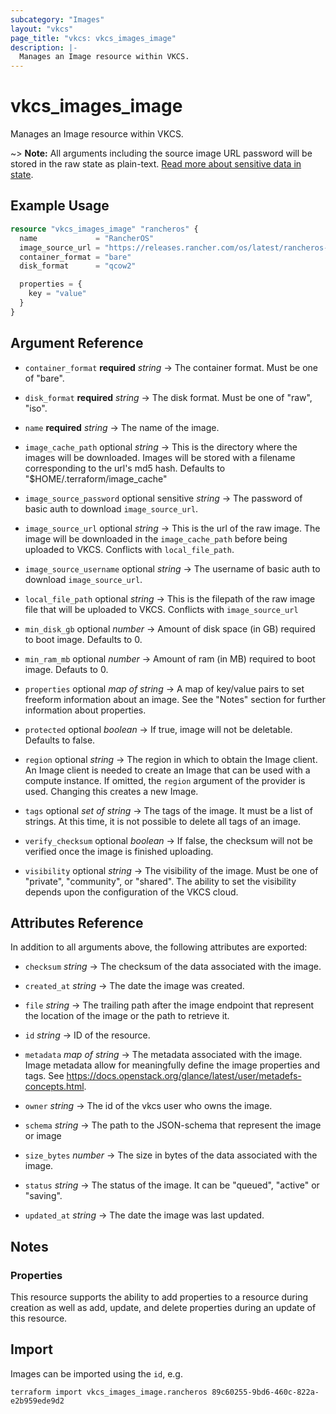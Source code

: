 ```yaml
---
subcategory: "Images"
layout: "vkcs"
page_title: "vkcs: vkcs_images_image"
description: |-
  Manages an Image resource within VKCS.
---
```


# vkcs_images_image

Manages an Image resource within VKCS.

~> **Note:** All arguments including the source image URL password will be stored in the raw state as plain-text. [Read more about sensitive data in state](https://www.terraform.io/docs/language/state/sensitive-data.html).

## Example Usage

```terraform
resource "vkcs_images_image" "rancheros" {
  name             = "RancherOS"
  image_source_url = "https://releases.rancher.com/os/latest/rancheros-openstack.img"
  container_format = "bare"
  disk_format      = "qcow2"

  properties = {
    key = "value"
  }
}
```
## Argument Reference
- `container_format` **required** *string* &rarr;  The container format. Must be one of "bare".

- `disk_format` **required** *string* &rarr;  The disk format. Must be one of "raw", "iso".

- `name` **required** *string* &rarr;  The name of the image.

- `image_cache_path` optional *string* &rarr;  This is the directory where the images will be downloaded. Images will be stored with a filename corresponding to the url's md5 hash. Defaults to "$HOME/.terraform/image_cache"

- `image_source_password` optional sensitive *string* &rarr;  The password of basic auth to download `image_source_url`.

- `image_source_url` optional *string* &rarr;  This is the url of the raw image. The image will be downloaded in the `image_cache_path` before being uploaded to VKCS. Conflicts with `local_file_path`.

- `image_source_username` optional *string* &rarr;  The username of basic auth to download `image_source_url`.

- `local_file_path` optional *string* &rarr;  This is the filepath of the raw image file that will be uploaded to VKCS. Conflicts with `image_source_url`

- `min_disk_gb` optional *number* &rarr;  Amount of disk space (in GB) required to boot image. Defaults to 0.

- `min_ram_mb` optional *number* &rarr;  Amount of ram (in MB) required to boot image. Defauts to 0.

- `properties` optional *map of* *string* &rarr;  A map of key/value pairs to set freeform information about an image. See the "Notes" section for further information about properties.

- `protected` optional *boolean* &rarr;  If true, image will not be deletable. Defaults to false.

- `region` optional *string* &rarr;  The region in which to obtain the Image client. An Image client is needed to create an Image that can be used with a compute instance. If omitted, the `region` argument of the provider is used. Changing this creates a new Image.

- `tags` optional *set of* *string* &rarr;  The tags of the image. It must be a list of strings. At this time, it is not possible to delete all tags of an image.

- `verify_checksum` optional *boolean* &rarr;  If false, the checksum will not be verified once the image is finished uploading.

- `visibility` optional *string* &rarr;  The visibility of the image. Must be one of "private", "community", or "shared". The ability to set the visibility depends upon the configuration of the VKCS cloud.


## Attributes Reference
In addition to all arguments above, the following attributes are exported:
- `checksum` *string* &rarr;  The checksum of the data associated with the image.

- `created_at` *string* &rarr;  The date the image was created.

- `file` *string* &rarr;  The trailing path after the image endpoint that represent the location of the image or the path to retrieve it.

- `id` *string* &rarr;  ID of the resource.

- `metadata` *map of* *string* &rarr;  The metadata associated with the image. Image metadata allow for meaningfully define the image properties and tags. See https://docs.openstack.org/glance/latest/user/metadefs-concepts.html.

- `owner` *string* &rarr;  The id of the vkcs user who owns the image.

- `schema` *string* &rarr;  The path to the JSON-schema that represent the image or image

- `size_bytes` *number* &rarr;  The size in bytes of the data associated with the image.

- `status` *string* &rarr;  The status of the image. It can be "queued", "active" or "saving".

- `updated_at` *string* &rarr;  The date the image was last updated.



## Notes
### Properties

This resource supports the ability to add properties to a resource during creation as well as add, update, and delete properties during an update of this resource.

## Import

Images can be imported using the `id`, e.g.

```shell
terraform import vkcs_images_image.rancheros 89c60255-9bd6-460c-822a-e2b959ede9d2
```
